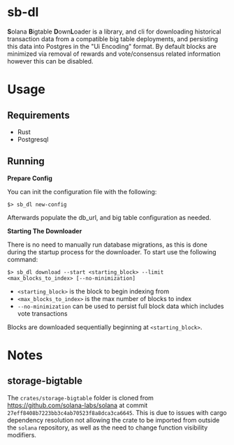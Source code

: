 # sb-dl

**S**olana **B**igtable **D**own**L**oader is a library, and cli for downloading historical transaction data from a compatible big table deployments, and persisting this data into Postgres in the "Ui Encoding" format. By default blocks are minimized via removal of rewards and vote/consensus related information however this can be disabled.


# Usage

## Requirements

* Rust
* Postgresql

## Running

**Prepare Config**

You can init the configuration file with the following:

```shell
$> sb_dl new-config
```

Afterwards populate the db_url, and big table configuration as needed.

**Starting The Downloader**

There is no need to manually run database migrations, as this is done during the startup process for the downloader. To start use the following command:

```shell
$> sb_dl download --start <starting_block> --limit <max_blocks_to_index> [--no-minimization]
```

* `<starting_block>` is the block to begin indexing from
* `<max_blocks_to_index>` is the max number of blocks to index
* `--no-minimization` can be used to persist full block data which includes vote transactions

Blocks are downloaded sequentially beginning at `<starting_block>`.


# Notes

## storage-bigtable

The `crates/storage-bigtable` folder is cloned from https://github.com/solana-labs/solana at commit `27eff8408b7223bb3c4ab70523f8a8dca3ca6645`. This is due to issues with cargo dependency resolution not allowing the crate to be imported from outside the `solana` repository, as well as the need to change function visibility modifiers.